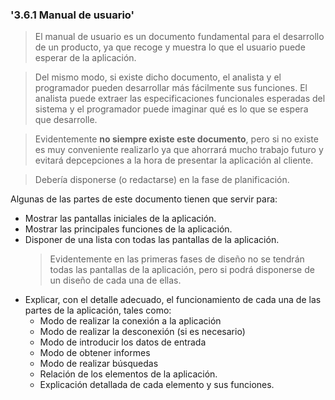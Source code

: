 ### '3.6.1 Manual de usuario'

> El manual de usuario es un documento fundamental
para el desarrollo de un producto, ya que recoge y
muestra lo que el usuario puede esperar de la aplicación.

> Del mismo modo, si existe dicho documento, el analista 
y el programador pueden desarrollar más fácilmente sus 
funciones. El analista puede extraer las especificaciones
funcionales esperadas del sistema y el programador puede
imaginar qué es lo que se espera que desarrolle.

> Evidentemente **no siempre existe este documento**,
pero si no existe es muy conveniente realizarlo
ya que ahorrará mucho trabajo futuro y evitará
depcepciones a la hora de presentar la aplicación
al cliente.

> Debería disponerse (o redactarse) en la fase de planificación.

Algunas de las partes de este documento tienen que servir para:

* Mostrar las pantallas iniciales de la aplicación.
* Mostrar las principales funciones de la aplicación.
* Disponer de una lista con todas las pantallas de la aplicación.
  >Evidentemente en las primeras fases de diseño no se tendrán
  >todas las pantallas de la aplicación, pero si podrá
  >disponerse de un diseño de cada una de ellas.
* Explicar, con el detalle adecuado, el funcionamiento
de cada una de las partes de la aplicación, tales como:
    * Modo de realizar la conexión a la aplicación
    * Modo de realizar la desconexión (si es necesario)
    * Modo de introducir los datos de entrada
    * Modo de obtener informes
    * Modo de realizar búsquedas
    * Relación de los elementos de la aplicación.
    * Explicación detallada de cada elemento y sus funciones.


